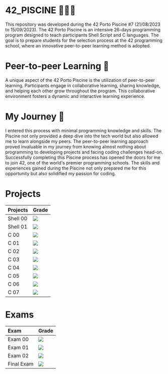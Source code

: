 # 42_PISCINE 🏊🏻‍♂️
This repository was developed during the 42 Porto Piscine #7 (21/08/2023 to 15/09/2023). The 42 Porto Piscine is an intensive 26-days programming program designed to teach participants Shell Script and C languages. The goal is to prepare students for the selection process at the 42 programming school, where an innovative peer-to-peer learning method is adopted.

# Peer-to-peer Learning 🤝
A unique aspect of the 42 Porto Piscine is the utilization of peer-to-peer learning. Participants engage in collaborative learning, sharing knowledge, and helping each other grow throughout the program. This collaborative environment fosters a dynamic and interactive learning experience.

# My Journey 🚀
I entered this process with minimal programming knowledge and skills. The Piscine not only provided a deep dive into the tech world but also allowed me to learn alongside my peers. The peer-to-peer learning approach proved invaluable in my journey from knowing almost nothing about programming to developing projects and facing coding challenges head-on.
Successfully completing this Piscine process has opened the doors for me to join 42, one of the world's premier programming schools. The skills and experiences gained during the Piscine not only prepared me for this opportunity but also solidified my passion for coding.

# Projects
<div align="center">
	
| Projects | Grade | 
| :--- | :--- |
| Shell 00 | <img src="https://img.shields.io/badge/score-60%20%2F%20100-success" /> |
| Shell 01 | <img src="https://img.shields.io/badge/score-55%20%2F%20100-success" /> | 
| C 00 | <img src="https://img.shields.io/badge/score-70%20%2F%20100-success" /> |
| C 01 | <img src="https://img.shields.io/badge/score-100%20%2F%20100-success" /> |
| C 02 | <img src="https://img.shields.io/badge/score-75%20%2F%20100-success" /> |
| C 03 | <img src="https://img.shields.io/badge/score-100%20%2F%20100-success" /> |
| C 04 | <img src="https://img.shields.io/badge/score-85%20%2F%20100-success" /> |
| C 05 | <img src="https://img.shields.io/badge/score-60%20%2F%20100-success" /> |
| C 06 | <img src="https://img.shields.io/badge/score-100%20%2F%20100-success" /> |
| C 07 | <img src="https://img.shields.io/badge/score-60%20%2F%20100-success" /> |

</div>
	
# Exams
<div align="center">

| Exam | Grade |
| :--- | :--- |
| Exam 00 | <img src="https://img.shields.io/badge/score-10%20%2F%20100%20%E2%98%85-red" /> |
| Exam 01 | <img src="https://img.shields.io/badge/score-60%20%2F%20100%20%E2%98%85-sucess" /> |
| Exam 02 | <img src="https://img.shields.io/badge/score-60%20%2F%20100%20%E2%98%85-sucess" /> |
| Final Exam | <img src="https://img.shields.io/badge/score-66%20%2F%20100%20%E2%98%85-sucess" /> |

</div>
